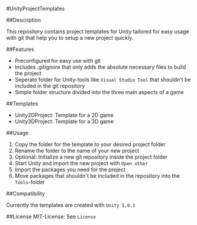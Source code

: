#UnityProjectTemplates

##Description

This repository contains project templates for Unity tailored for easy usage with git that help you to setup a new project quickly.

##Features

- Preconfigured for easy use with git
- Includes .gitignore that only adds the absolute necessary files to build the project
- Seperate folder for Unity-tools like `Visual Studio Tool` that shouldn't be included in the git repository
- Simple folder structure divided into the three main aspects of a game

##Templates

- Unity2DProject: Template for a 2D game
- Unity3DProject: Template for a 3D game

##Usage

1. Copy the folder for the template to your desired project folder
2. Rename the folder to the name of your new project
3. Optional: Initialize a new git repository inside the project folder
4. Start Unity and import the new project with `Open other`
5. Import the packages you need for the project
6. Move packages that shouldn't be included in the repository into the `Tools`-folder

##Compatibility

Currently the templates are created with `Unity 5.0.1`

##License
MIT-License: See `License`
